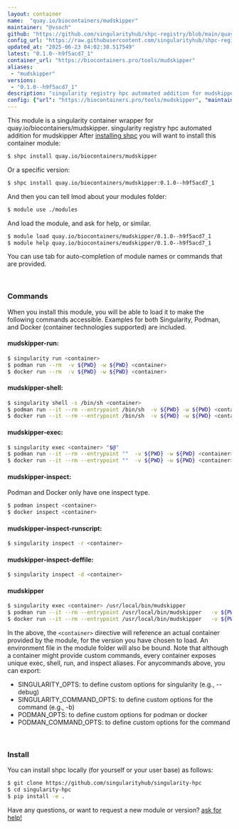 ```yaml
---
layout: container
name:  "quay.io/biocontainers/mudskipper"
maintainer: "@vsoch"
github: "https://github.com/singularityhub/shpc-registry/blob/main/quay.io/biocontainers/mudskipper/container.yaml"
config_url: "https://raw.githubusercontent.com/singularityhub/shpc-registry/main/quay.io/biocontainers/mudskipper/container.yaml"
updated_at: "2025-06-23 04:02:38.517549"
latest: "0.1.0--h9f5acd7_1"
container_url: "https://biocontainers.pro/tools/mudskipper"
aliases:
 - "mudskipper"
versions:
 - "0.1.0--h9f5acd7_1"
description: "singularity registry hpc automated addition for mudskipper"
config: {"url": "https://biocontainers.pro/tools/mudskipper", "maintainer": "@vsoch", "description": "singularity registry hpc automated addition for mudskipper", "latest": {"0.1.0--h9f5acd7_1": "sha256:44d752e96ea11a3033b580df81088ab75c0d908b04eda5e09427e97b750a8a59"}, "tags": {"0.1.0--h9f5acd7_1": "sha256:44d752e96ea11a3033b580df81088ab75c0d908b04eda5e09427e97b750a8a59"}, "docker": "quay.io/biocontainers/mudskipper", "aliases": {"mudskipper": "/usr/local/bin/mudskipper"}}
---
```


This module is a singularity container wrapper for quay.io/biocontainers/mudskipper.
singularity registry hpc automated addition for mudskipper
After [installing shpc](#install) you will want to install this container module:


```bash
$ shpc install quay.io/biocontainers/mudskipper
```

Or a specific version:

```bash
$ shpc install quay.io/biocontainers/mudskipper:0.1.0--h9f5acd7_1
```

And then you can tell lmod about your modules folder:

```bash
$ module use ./modules
```

And load the module, and ask for help, or similar.

```bash
$ module load quay.io/biocontainers/mudskipper/0.1.0--h9f5acd7_1
$ module help quay.io/biocontainers/mudskipper/0.1.0--h9f5acd7_1
```

You can use tab for auto-completion of module names or commands that are provided.

<br>

### Commands

When you install this module, you will be able to load it to make the following commands accessible.
Examples for both Singularity, Podman, and Docker (container technologies supported) are included.

#### mudskipper-run:

```bash
$ singularity run <container>
$ podman run --rm  -v ${PWD} -w ${PWD} <container>
$ docker run --rm  -v ${PWD} -w ${PWD} <container>
```

#### mudskipper-shell:

```bash
$ singularity shell -s /bin/sh <container>
$ podman run --it --rm --entrypoint /bin/sh  -v ${PWD} -w ${PWD} <container>
$ docker run --it --rm --entrypoint /bin/sh  -v ${PWD} -w ${PWD} <container>
```

#### mudskipper-exec:

```bash
$ singularity exec <container> "$@"
$ podman run --it --rm --entrypoint ""  -v ${PWD} -w ${PWD} <container> "$@"
$ docker run --it --rm --entrypoint ""  -v ${PWD} -w ${PWD} <container> "$@"
```

#### mudskipper-inspect:

Podman and Docker only have one inspect type.

```bash
$ podman inspect <container>
$ docker inspect <container>
```

#### mudskipper-inspect-runscript:

```bash
$ singularity inspect -r <container>
```

#### mudskipper-inspect-deffile:

```bash
$ singularity inspect -d <container>
```


#### mudskipper

```bash
$ singularity exec <container> /usr/local/bin/mudskipper
$ podman run --it --rm --entrypoint /usr/local/bin/mudskipper   -v ${PWD} -w ${PWD} <container> -c " $@"
$ docker run --it --rm --entrypoint /usr/local/bin/mudskipper   -v ${PWD} -w ${PWD} <container> -c " $@"
```



In the above, the `<container>` directive will reference an actual container provided
by the module, for the version you have chosen to load. An environment file in the
module folder will also be bound. Note that although a container
might provide custom commands, every container exposes unique exec, shell, run, and
inspect aliases. For anycommands above, you can export:

 - SINGULARITY_OPTS: to define custom options for singularity (e.g., --debug)
 - SINGULARITY_COMMAND_OPTS: to define custom options for the command (e.g., -b)
 - PODMAN_OPTS: to define custom options for podman or docker
 - PODMAN_COMMAND_OPTS: to define custom options for the command

<br>

### Install

You can install shpc locally (for yourself or your user base) as follows:

```bash
$ git clone https://github.com/singularityhub/singularity-hpc
$ cd singularity-hpc
$ pip install -e .
```

Have any questions, or want to request a new module or version? [ask for help!](https://github.com/singularityhub/singularity-hpc/issues)